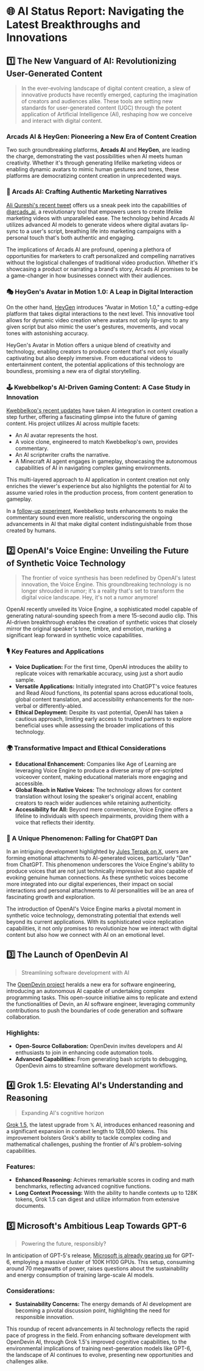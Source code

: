 # 🌐 AI Status Report: Navigating the Latest Breakthroughs and Innovations

## 1️⃣ The New Vanguard of AI: Revolutionizing User-Generated Content

> In the ever-evolving landscape of digital content creation, a slew of innovative products have recently emerged, capturing the imagination of creators and audiences alike. These tools are setting new standards for user-generated content (UGC) through the potent application of Artificial Intelligence (AI), reshaping how we conceive and interact with digital content.

### Arcads AI & HeyGen: Pioneering a New Era of Content Creation
Two such groundbreaking platforms, **Arcads AI** and **HeyGen**, are leading the charge, demonstrating the vast possibilities when AI meets human creativity. Whether it's through generating lifelike marketing videos or enabling dynamic avatars to mimic human gestures and tones, these platforms are democratizing content creation in unprecedented ways.

### 🚀 Arcads AI: Crafting Authentic Marketing Narratives
[Ali Qureshi's recent tweet](https://twitter.com/alixqureshi/status/1772953212007628974) offers us a sneak peek into the capabilities of [@arcads_ai](https://twitter.com/arcads_ai), a revolutionary tool that empowers users to create lifelike marketing videos with unparalleled ease. The technology behind Arcads AI utilizes advanced AI models to generate videos where digital avatars lip-sync to a user's script, breathing life into marketing campaigns with a personal touch that's both authentic and engaging.

The implications of Arcads AI are profound, opening a plethora of opportunities for marketers to craft personalized and compelling narratives without the logistical challenges of traditional video production. Whether it's showcasing a product or narrating a brand's story, Arcads AI promises to be a game-changer in how businesses connect with their audiences.

### 🎭 HeyGen's Avatar in Motion 1.0: A Leap in Digital Interaction
On the other hand, [HeyGen](https://twitter.com/HeyGen_Official) introduces "Avatar in Motion 1.0," a cutting-edge platform that takes digital interactions to the next level. This innovative tool allows for dynamic video creation where avatars not only lip-sync to any given script but also mimic the user's gestures, movements, and vocal tones with astonishing accuracy.

HeyGen's Avatar in Motion offers a unique blend of creativity and technology, enabling creators to produce content that's not only visually captivating but also deeply immersive. From educational videos to entertainment content, the potential applications of this technology are boundless, promising a new era of digital storytelling.

### 🕹 Kwebbelkop's AI-Driven Gaming Content: A Case Study in Innovation
[Kwebbelkop's recent updates](https://twitter.com/Kwebbelkop/status/1773349423923204216) have taken AI integration in content creation a step further, offering a fascinating glimpse into the future of gaming content. His project utilizes AI across multiple facets:

- An AI avatar represents the host.
- A voice clone, engineered to match Kwebbelkop's own, provides commentary.
- An AI scriptwriter crafts the narrative.
- A Minecraft AI agent engages in gameplay, showcasing the autonomous capabilities of AI in navigating complex gaming environments.

This multi-layered approach to AI application in content creation not only enriches the viewer's experience but also highlights the potential for AI to assume varied roles in the production process, from content generation to gameplay.

In a [follow-up experiment](https://twitter.com/Kwebbelkop/status/1774036937331913133), Kwebbelkop tests enhancements to make the commentary sound even more realistic, underscoring the ongoing advancements in AI that make digital content indistinguishable from those created by humans.

## 2️⃣ OpenAI's Voice Engine: Unveiling the Future of Synthetic Voice Technology

> The frontier of voice synthesis has been redefined by OpenAI's latest innovation, the Voice Engine. This groundbreaking technology is no longer shrouded in rumor; it's a reality that's set to transform the digital voice landscape.
> Hey, it's not a rumor anymore!

OpenAI recently unveiled its Voice Engine, a sophisticated model capable of generating natural-sounding speech from a mere 15-second audio clip. This AI-driven breakthrough enables the creation of synthetic voices that closely mirror the original speaker's tone, timbre, and emotion, marking a significant leap forward in synthetic voice capabilities.

### 🎙️ Key Features and Applications
- **Voice Duplication:** For the first time, OpenAI introduces the ability to replicate voices with remarkable accuracy, using just a short audio sample.
- **Versatile Applications:** Initially integrated into ChatGPT's voice features and Read Aloud functions, its potential spans across educational tools, global content translation, and accessibility enhancements for the non-verbal or differently-abled.
- **Ethical Deployment:** Despite its vast potential, OpenAI has taken a cautious approach, limiting early access to trusted partners to explore beneficial uses while assessing the broader implications of this technology.

### 🌍 Transformative Impact and Ethical Considerations
- **Educational Enhancement:** Companies like Age of Learning are leveraging Voice Engine to produce a diverse array of pre-scripted voiceover content, making educational materials more engaging and accessible.
- **Global Reach in Native Voices:** The technology allows for content translation without losing the speaker's original accent, enabling creators to reach wider audiences while retaining authenticity.
- **Accessibility for All:** Beyond mere convenience, Voice Engine offers a lifeline to individuals with speech impairments, providing them with a voice that reflects their identity.

### 📣 A Unique Phenomenon: Falling for ChatGPT Dan

In an intriguing development highlighted by [Jules Terpak on X](https://twitter.com/julesterpak/status/1774305346690957533), users are forming emotional attachments to AI-generated voices, particularly "Dan" from ChatGPT. This phenomenon underscores the Voice Engine's ability to produce voices that are not just technically impressive but also capable of evoking genuine human connections. As these synthetic voices become more integrated into our digital experiences, their impact on social interactions and personal attachments to AI personalities will be an area of fascinating growth and exploration.

The introduction of OpenAI's Voice Engine marks a pivotal moment in synthetic voice technology, demonstrating potential that extends well beyond its current applications. With its sophisticated voice replication capabilities, it not only promises to revolutionize how we interact with digital content but also how we connect with AI on an emotional level.

## 3️⃣ The Launch of OpenDevin AI

> Streamlining software development with AI

The [OpenDevin project](https://github.com/OpenDevin/OpenDevin) heralds a new era for software engineering, introducing an autonomous AI capable of undertaking complex programming tasks. This open-source initiative aims to replicate and extend the functionalities of Devin, an AI software engineer, leveraging community contributions to push the boundaries of code generation and software collaboration.

### Highlights:
- **Open-Source Collaboration:** OpenDevin invites developers and AI enthusiasts to join in enhancing code automation tools.
- **Advanced Capabilities:** From generating bash scripts to debugging, OpenDevin aims to streamline software development workflows.

## 4️⃣ Grok 1.5: Elevating AI's Understanding and Reasoning

> Expanding AI's cognitive horizon

[Grok 1.5](https://x.ai/blog/grok-1.5), the latest upgrade from 𝕏 AI, introduces enhanced reasoning and a significant expansion in context length to 128,000 tokens. This improvement bolsters Grok's ability to tackle complex coding and mathematical challenges, pushing the frontier of AI's problem-solving capabilities.

### Features:
- **Enhanced Reasoning:** Achieves remarkable scores in coding and math benchmarks, reflecting advanced cognitive functions.
- **Long Context Processing:** With the ability to handle contexts up to 128K tokens, Grok 1.5 can digest and utilize information from extensive documents.

## 5️⃣ Microsoft's Ambitious Leap Towards GPT-6

> Powering the future, responsibly?

In anticipation of GPT-5's release, [Microsoft is already gearing up](https://twitter.com/ai_for_success/status/1772492362872168656) for GPT-6, employing a massive cluster of 100K H100 GPUs. This setup, consuming around 70 megawatts of power, raises questions about the sustainability and energy consumption of training large-scale AI models.

### Considerations:
- **Sustainability Concerns:** The energy demands of AI development are becoming a pivotal discussion point, highlighting the need for responsible innovation.

This roundup of recent advancements in AI technology reflects the rapid pace of progress in the field. From enhancing software development with OpenDevin AI, through Grok 1.5's improved cognitive capabilities, to the environmental implications of training next-generation models like GPT-6, the landscape of AI continues to evolve, presenting new opportunities and challenges alike.

